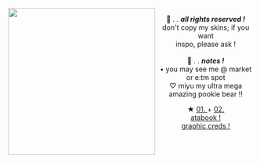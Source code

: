 <img align="left" height="300" width="300" src="https://64.media.tumblr.com/b71463b1ac15e25f1eb63370064f1d42/0949a0f0b9871319-8c/s640x960/55a08b057ac57b22dcaadc965eb636b8893e19cf.pnj">
<p align="center">
  💭 . . <i> <b> all rights reserved ! </b> </i> <br>
don't copy my skins; if you want <br/> 
inspo, please ask ! <br>
  <br>
  🫧  . . <b> <i> notes ! </i> </b> <br>
• you may see me @ market or e:tm spot <br/>
  ♡ miyu my ultra mega amazing pookie bear !! 
<br/>
<p align="center"> ★ <a href="https://rentry.org/binoo"> 01. </a> + <a href="https://vienera.straw.page/"> 02. </a> <br/>
  <a href="https://lovekiyo.atabook.org"> atabook ! <br/>
  <a href="https://www.tumblr.com/yyoimiya/733611460375232512/focalors-genshin-impact-graphics-made-for-anon"> graphic creds ! </a> 
</p>
